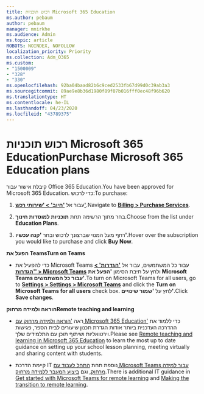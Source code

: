 ```yaml
---
title: רכוש תוכניות Microsoft 365 Education
ms.author: pebaum
author: pebaum
manager: mnirkhe
ms.audience: Admin
ms.topic: article
ROBOTS: NOINDEX, NOFOLLOW
localization_priority: Priority
ms.collection: Adm_O365
ms.custom:
- "1500009"
- "328"
- "330"
ms.openlocfilehash: 92ba04baad82b6c9ced2533fb67d99d0c39ab3a3
ms.sourcegitcommit: 89ae9e8b36d1980f89f07b016fff0ec48f96b620
ms.translationtype: HT
ms.contentlocale: he-IL
ms.lasthandoff: 04/23/2020
ms.locfileid: "43789375"
---
```

# <a name="purchase-microsoft-365-education-plans"></a><span data-ttu-id="3892c-102">רכוש תוכניות Microsoft 365 Education</span><span class="sxs-lookup"><span data-stu-id="3892c-102">Purchase Microsoft 365 Education plans</span></span>

<span data-ttu-id="3892c-103">קיבלת אישור עבור Office 365 Education.</span><span class="sxs-lookup"><span data-stu-id="3892c-103">You have been approved for Microsoft 365 Education.</span></span>  <span data-ttu-id="3892c-104">כדי לרכוש:</span><span class="sxs-lookup"><span data-stu-id="3892c-104">To purchase:</span></span>

1. <span data-ttu-id="3892c-105">עבור אל **['חיוב' > 'שירותי רכש'](https://portal.office.com/AdminPortal/Home#/catalog)**.</span><span class="sxs-lookup"><span data-stu-id="3892c-105">Navigate to **[Billing > Purchase Services](https://portal.office.com/AdminPortal/Home#/catalog)**.</span></span>

2. <span data-ttu-id="3892c-106">בחר מתוך הרשימה תחת **תוכניות למוסדות חינוך**.</span><span class="sxs-lookup"><span data-stu-id="3892c-106">Choose from the list under **Education Plans**.</span></span>

3. <span data-ttu-id="3892c-107">רחף מעל המנוי שברצונך לרכוש ובחר **'קנה עכשיו'**.</span><span class="sxs-lookup"><span data-stu-id="3892c-107">Hover over the subscription you would like to purchase and click **Buy Now**.</span></span>

<span data-ttu-id="3892c-108">**הפעל את Teams**</span><span class="sxs-lookup"><span data-stu-id="3892c-108">**Turn on Teams**</span></span>

- <span data-ttu-id="3892c-109">כדי להפעיל את Microsoft Teams עבור כל המשתמשים, עבור אל **['הגדרות' > 'הגדרות' > Microsoft Teams](https://admin.microsoft.com/Adminportal/Home#/SettingsMultiPivot/:/Settings/L1/SkypeTeams)** ולחץ על תיבת הסימון **'הפעל את Microsoft Teams עבור כל המשתמשים'**.</span><span class="sxs-lookup"><span data-stu-id="3892c-109">To turn on Microsoft Teams for all users, go to **[Settings > Settings > Microsoft Teams](https://admin.microsoft.com/Adminportal/Home#/SettingsMultiPivot/:/Settings/L1/SkypeTeams)** and click the **Turn on Microsoft Teams for all users** check box.</span></span>  <span data-ttu-id="3892c-110">לחץ על **'שמור שינויים'**.</span><span class="sxs-lookup"><span data-stu-id="3892c-110">Click **Save changes**.</span></span>

<span data-ttu-id="3892c-111">**הוראה ולמידה מרחוק**</span><span class="sxs-lookup"><span data-stu-id="3892c-111">**Remote teaching and learning**</span></span>

- <span data-ttu-id="3892c-112">ראה ['הוראה ולמידה מרחוק עם Microsoft 365 Education'](https://support.office.com/article/remote-teaching-and-learning-in-office-365-education-f651ccae-7b65-478b-8366-51bb884025c4) כדי ללמוד את ההדרכה העדכנית ביותר אודות הגדרת תכנון שיעורים לבית הספר, פגישות וירטואליות ושיתוף תוכן עם התלמידים שלך.</span><span class="sxs-lookup"><span data-stu-id="3892c-112">Please see [Remote teaching and learning in Microsoft 365 Education](https://support.office.com/article/remote-teaching-and-learning-in-office-365-education-f651ccae-7b65-478b-8366-51bb884025c4) to learn the most up to date guidance on setting up your school lesson planning, meeting virtually and sharing content with students.</span></span>

- <span data-ttu-id="3892c-113">קיימת הדרכת IT נוספת תחת [התחל לעבוד עם Microsoft Teams עבור למידה מרחוק](https://docs.microsoft.com/MicrosoftTeams/remote-learning-edu), וגם [ביצוע המעבר ללמידה מרחוק](https://www.microsoft.com/education/remote-learning).</span><span class="sxs-lookup"><span data-stu-id="3892c-113">There is additional IT guidance in [Get started with Microsoft Teams for remote learning](https://docs.microsoft.com/MicrosoftTeams/remote-learning-edu) and [Making the transition to remote learning](https://www.microsoft.com/education/remote-learning).</span></span>
